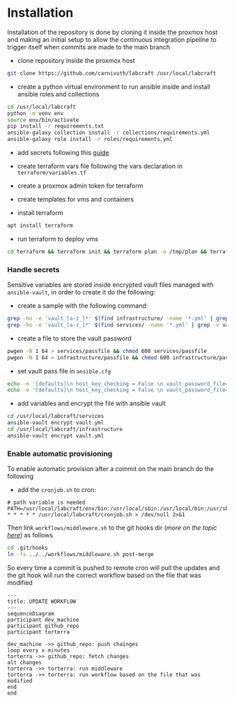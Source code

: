# Installation

Installation of the repository is done by cloning it inside the proxmox host and making an initial setup to allow the continuous integration pipeline to trigger itself when commits are made to the main branch

- clone repository inside the proxmox host

```bash
git clone https://github.com/carnivuth/labcraft /usr/local/labcraft
```

- create a python virtual environment to run ansible inside and install ansible roles and collections

```bash
cd /usr/local/labcraft
python -m venv env
source env/bin/activate
pip install -r requirements.txt
ansible-galaxy collection install -r collections/requirements.yml
ansible-galaxy role install -r roles/requirements.yml
```

- add secrets following this [guide](#HANDLE%20SECRETS)

- create terraform vars file following the vars declaration in `terraform/variables.tf`

- create a proxmox admin token for terraform

- create templates for vms and containers

- install terraform

```bash
apt install terraform
```

- run terraform to deploy vms

```bash
cd terraform && terraform init && terraform plan -o /tmp/plan && terraform apply /tmp/plan
```

### Handle secrets

Sensitive variables are stored inside encrypted vault files managed with `ansible-vault`, in order to create it do the following:

- create a sample with the following command:

```bash
grep -ho -e 'vault_[a-z_]*' $(find infrastructure/ -name '*.yml' | grep -v vault.yml) > infrastructure/vault.yml
grep -ho -e 'vault_[a-z_]*' $(find services/ -name '*.yml' | grep -v vault.yml) > services/vault.yml
```

- create a file to store the vault password

```bash
pwgen -N 1 64 > services/passfile && chmod 600 services/passfile
pwgen -N 1 64 > infrastructure/passfile && chmod 600 infrastructure/passfile
```

- set vault pass file in `ansible.cfg`

```bash
echo -e '[defaults]\n host_key_checking = False \n vault_password_file=/usr/local/labcraft/services/passfile' > services/ansible.cfg
echo -e '[defaults]\n host_key_checking = False \n vault_password_file=/usr/local/labcraft/infrastructure/passfile' > infrastructure/ansible.cfg
```

- add variables and encrypt the file with ansible vault

```bash
cd /usr/local/labcraft/services
ansible-vault encrypt vault.yml
cd /usr/local/labcraft/infrastructure
ansible-vault encrypt vault.yml
```

### Enable automatic provisioning

To enable automatic provision after a commit on the main branch do the following

- add the `cronjob.sh` to cron:

```cron
# path variable is needed
PATH=/usr/local/labcraft/env/bin:/usr/local/sbin:/usr/local/bin:/usr/sbin:/usr/bin:/sbin:/bin
* * * * * /usr/local/labcraft/cronjob.sh > /dev/null 2>&1
```

Then link `workflows/middleware.sh` to the git hooks dir (*more on the topic [here](https://carnivuth.github.io/TIL/pages/git_github/GIT_HOOKS)*) as follows

```bash
cd .git/hooks
ln -fs ../../workflows/middleware.sh post-merge
```

So every time a commit is pushed to remote cron will pull the updates and the git hook will run the correct workflow based on the file that was modified

```mermaid
---
title: UPDATE WORKFLOW
---
sequenceDiagram
participant dev_machine
participant github_repo
participant torterra

dev_machine ->> github_repo: push chainges
loop every x minutes
torterra ->> github_repo: fetch changes
alt changes
torterra ->> torterra: run middleware
torterra ->> torterra: run workflow based on the file that was modified
end
end
```
